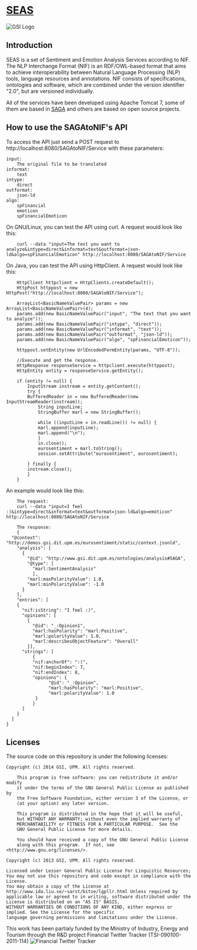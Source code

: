 [SEAS](https://github.com/gsi-upm/SEAS)
=====
![GSI Logo](http://gsi.dit.upm.es/templates/jgsi/images/logo.png)

## Introduction
SEAS is a set of Sentiment and Emotion Analysis Services according to NIF. The NLP Interchange Format (NIF) is an RDF/OWL-based format that aims to achieve interoperability between Natural Language Processing (NLP) tools, language resources and annotations. NIF consists of specifications, ontologies and software, which are combined under the version identifier "2.0", but are versioned individually. 

All of the services have been developed using Apache Tomcat 7, some of them are based in [SAGA](https://github.com/gsi-upm/SAGA) and others are based on open source projects.

## How to use the SAGAtoNIF's API

To access the API just send a POST request to http://localhost:8080/SAGAtoNIF/Service with these parameters:
    
    input:
        The original file to be translated
    informat:
        text
    intype:
        direct
    outformat:
        json-ld
    algo:
        spFinancial
        emoticon
        spFinancialEmoticon
        
On GNU/Linux, you can test the API using curl. A request would look like this:
```
    curl --data "input=The text you want to analyze&intype=direct&informat=text&outformat=json-ld&algo=spFinancialEmoticon" http://localhost:8080/SAGAtoNIF/Service
```
    
On Java, you can test the API using HttpClient. A request would look like this:
```
    HttpClient httpclient = HttpClients.createDefault();
    HttpPost httppost = new HttpPost("http://localhost:8080/SAGAtoNIF/Service");
    
    ArrayList<BasicNameValuePair> params = new ArrayList<BasicNameValuePair>(4);
    params.add(new BasicNameValuePair("input", "The text that you want to analyze"));
    params.add(new BasicNameValuePair("intype", "direct"));
    params.add(new BasicNameValuePair("informat", "text"));
    params.add(new BasicNameValuePair("outformat", "json-ld"));
    params.add(new BasicNameValuePair("algo", "spFinancialEmoticon"));
    
    httppost.setEntity(new UrlEncodedFormEntity(params, "UTF-8"));
    
    //Execute and get the response.
    HttpResponse responseService = httpclient.execute(httppost);
    HttpEntity entity = responseService.getEntity();
    
    if (entity != null) {
        InputStream instream = entity.getContent();
        try {
        BufferedReader in = new BufferedReader(new InputStreamReader(instream));
            String inputLine;
            StringBuffer marl = new StringBuffer();
         
            while ((inputLine = in.readLine()) != null) {
        	marl.append(inputLine);
        	marl.append("\n");
            }
            in.close();
            eurosentiment = marl.toString();
            session.setAttribute("eurosentiment", eurosentiment);
       
        } finally {
        instream.close();
        }
    }
```

An example would look like this:
```
    The request:
    curl --data "input=I feel :)&intype=direct&informat=text&outformat=json-ld&algo=emoticon" http://localhost:8080/SAGAtoNIF/Service
    
    The response:
    {
  "@context": "http://demos.gsi.dit.upm.es/eurosentiment/static/context.jsonld",
    "analysis": [
      {
        "@id": "http://www.gsi.dit.upm.es/ontologies/analysis#SAGA",
        "@type": [
          "marl:SentimentAnalysis"
          ],
        "marl:maxPolarityValue": 1.0,
        "marl:minPolarityValue": -1.0
      }
    ],
    "entries": [
    {
      "nif:isString": "I feel :)",
      "opinions": [
        {
          "@id": "_:Opinion1",
          "marl:hasPolarity": "marl:Positive",
          "marl:polarityValue": 1.0,
          "marl:describesObjectFeature": "Overall"
        }],
      "strings": [
          {  
          "nif:anchorOf": ":)",
          "nif:beginIndex": 7,
          "nif:endIndex": 8,
          "opinions": {
                "@id": "_:Opinion",
                "marl:hasPolarity": "marl:Positive",
                "marl:polarityValue": 1.0
           }
          } 
      ]
    }
  ]
}
```

## Licenses

The source code on this repository is under the following licenses:

```
Copyright (c) 2014 GSI, UPM. All rights reserved.

    This program is free software: you can redistribute it and/or modify
    it under the terms of the GNU General Public License as published by
    the Free Software Foundation, either version 3 of the License, or
    (at your option) any later version.

    This program is distributed in the hope that it will be useful,
    but WITHOUT ANY WARRANTY; without even the implied warranty of
    MERCHANTABILITY or FITNESS FOR A PARTICULAR PURPOSE.  See the
    GNU General Public License for more details.

    You should have received a copy of the GNU General Public License
    along with this program.  If not, see <http://www.gnu.org/licenses/>.
```

```
Copyright (c) 2013 GSI, UPM. All rights reserved.

Licensed under Lesser General Public License For Linguistic Resources; 
You may not use this repository and code except in compliance with the License. 
You may obtain a copy of the License at http://www.ida.liu.se/~sarst/bitse/lgpllr.html Unless required by 
applicable law or agreed to in writing, software distributed under the License is distributed on an "AS IS" BASIS,
WITHOUT WARRANTIES OR CONDITIONS OF ANY KIND, either express or implied. See the License for the specific 
language governing permissions and limitations under the License.
```

This work has been partialy funded by the Ministry of Industry, Energy and Tourism through the R&D project Financial Twitter Tracker (TSI-090100-2011-114)
![Financial Twitter Tracker](http://demos.gsi.dit.upm.es/ftt/img/ftt_header.png)

